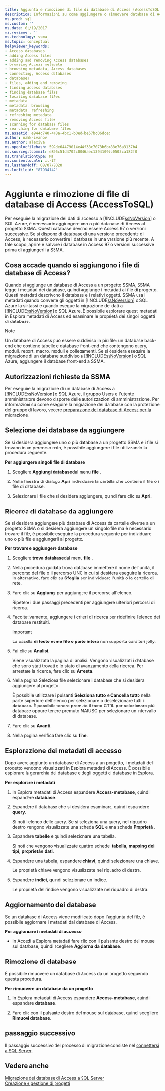 ```yaml
---
title: Aggiunta e rimozione di file di database di Access (AccessToSQL) | Microsoft Docs
description: Informazioni su come aggiungere o rimuovere database di Access da o verso il progetto SSMA per eseguire la migrazione dei dati di accesso a SQL Server o al database SQL di Azure.
ms.prod: sql
ms.custom: ''
ms.date: 01/19/2017
ms.reviewer: ''
ms.technology: ssma
ms.topic: conceptual
helpviewer_keywords:
- Access databases
- adding Access files
- adding and removing Access databases
- browsing Access metadata
- browsing metadata, Access databases
- connecting, Access databases
- databases
- files, adding and removing
- finding Access databases
- finding database files
- locating database files
- metadata
- metadata, browsing
- metadata, refreshing
- refreshing metadata
- removing Access files
- scanning for database files
- searching for database files
ms.assetid: e944c740-4c8a-4bc1-b0ed-be57bc06dced
author: nahk-ivanov
ms.author: alexiva
ms.openlocfilehash: 597de64479014e44f38c7073b6bc88e76a3137b4
ms.sourcegitcommit: e8f6c51d4702c0046aec1394109bc0503ca182f0
ms.translationtype: MT
ms.contentlocale: it-IT
ms.lasthandoff: 08/07/2020
ms.locfileid: "87934142"
---
```

# <a name="adding-and-removing-access-database-files-accesstosql"></a>Aggiunta e rimozione di file di database di Access (AccessToSQL)
Per eseguire la migrazione dei dati di accesso a [!INCLUDE[ssNoVersion](../../includes/ssnoversion-md.md)] o SQL Azure, è necessario aggiungere uno o più database di Access al progetto SSMA. Questi database devono essere Access 97 o versioni successive. Se si dispone di database di una versione precedente di Access, è necessario convertire i database in una versione più recente. A tale scopo, aprire e salvare i database in Access 97 o versioni successive prima di aggiungerli a SSMA.  
  
## <a name="what-happens-when-you-add-access-database-files"></a>Cosa accade quando si aggiungono i file di database di Access?  
Quando si aggiunge un database di Access a un progetto SSMA, SSMA legge i metadati del database, quindi aggiunge i metadati al file di progetto. Questi metadati descrivono il database e i relativi oggetti. SSMA usa i metadati quando converte gli oggetti in [!INCLUDE[ssNoVersion](../../includes/ssnoversion-md.md)] o SQL Azure la sintassi e quando esegue la migrazione dei dati a [!INCLUDE[ssNoVersion](../../includes/ssnoversion-md.md)] o SQL Azure. È possibile esplorare questi metadati in Esplora metadati di Access ed esaminare le proprietà dei singoli oggetti di database.  
  
> [!NOTE]  
> Un database di Access può essere suddiviso in più file: un database back-end che contiene tabelle e database front-end che contengono query, moduli, report, macro, moduli e collegamenti. Se si desidera eseguire la migrazione di un database suddiviso a [!INCLUDE[ssNoVersion](../../includes/ssnoversion-md.md)] o SQL Azure, aggiungere il database front-end a SSMA.  
  
## <a name="permissions-that-are-required-by-ssma"></a>Autorizzazioni richieste da SSMA  
Per eseguire la migrazione di un database di Access a [!INCLUDE[ssNoVersion](../../includes/ssnoversion-md.md)] o SQL Azure, il gruppo Users e l'utente amministratore devono disporre delle autorizzazioni di amministrazione. Per informazioni su come eseguire la migrazione dei database con la protezione del gruppo di lavoro, vedere [preparazione dei database di Access per la migrazione](preparing-access-databases-for-migration-accesstosql.md).  
  
## <a name="selecting-databases-to-add"></a>Selezione dei database da aggiungere  
Se si desidera aggiungere uno o più database a un progetto SSMA e i file si trovano in un percorso noto, è possibile aggiungere i file utilizzando la procedura seguente.  
  
**Per aggiungere singoli file di database**  
  
1.  Scegliere **Aggiungi database**dal menu **file** .  
  
2.  Nella finestra di dialogo **Apri** individuare la cartella che contiene il file o i file di database.  
  
3.  Selezionare i file che si desidera aggiungere, quindi fare clic su **Apri**.  
  
## <a name="finding-databases-to-add"></a>Ricerca di database da aggiungere  
Se si desidera aggiungere più database di Access da cartelle diverse a un progetto SSMA o si desidera aggiungere un singolo file ma è necessario trovare il file, è possibile eseguire la procedura seguente per individuare uno o più file e aggiungerli al progetto.  
  
**Per trovare e aggiungere database**  
  
1.  Scegliere **trova database**dal menu **file** .  
  
2.  Nella procedura guidata trova database immettere il nome dell'unità, il percorso del file o il percorso UNC in cui si desidera eseguire la ricerca. In alternativa, fare clic su **Sfoglia** per individuare l'unità o la cartella di rete.  
  
3.  Fare clic su **Aggiungi** per aggiungere il percorso all'elenco.  
  
    Ripetere i due passaggi precedenti per aggiungere ulteriori percorsi di ricerca.  
  
4.  Facoltativamente, aggiungere i criteri di ricerca per ridefinire l'elenco dei database restituiti.  
  
    > [!IMPORTANT]  
    > La casella **di testo nome file o parte intera** non supporta caratteri jolly.  
  
5.  Fai clic su **Analisi**.  
  
    Viene visualizzata la pagina di analisi. Vengono visualizzati i database che sono stati trovati e lo stato di avanzamento della ricerca. Per arrestare la ricerca, fare clic su **Arresta**.  
  
6.  Nella pagina Seleziona file selezionare i database che si desidera aggiungere al progetto.  
  
    È possibile utilizzare i pulsanti **Seleziona tutto** e **Cancella tutto** nella parte superiore dell'elenco per selezionare o deselezionare tutti i database. È possibile tenere premuto il tasto CTRL per selezionare più database oppure tenere premuto MAIUSC per selezionare un intervallo di database.  
  
7.  Fare clic su **Avanti**.  
  
8.  Nella pagina verifica fare clic su **fine**.  
  
## <a name="browsing-access-metadata"></a>Esplorazione dei metadati di accesso  
Dopo avere aggiunto un database di Access a un progetto, i metadati del progetto vengono visualizzati in Esplora metadati di Access. È possibile esplorare la gerarchia dei database e degli oggetti di database in Esplora.  
  
**Per esplorare i metadati**  
  
1.  In Esplora metadati di Access espandere **Access-metabase**, quindi espandere **database**.  
  
2.  Espandere il database che si desidera esaminare, quindi espandere **query**.  
  
    Si noti l'elenco delle query. Se si seleziona una query, nel riquadro destro vengono visualizzate una scheda **SQL** e una scheda **Proprietà** .  
  
3.  Espandere **tabelle** e quindi selezionare una tabella.  
  
    Si noti che vengono visualizzate quattro schede: **tabella**, **mapping dei tipi**, **proprietà**e **dati**.  
  
4.  Espandere una tabella, espandere **chiavi**, quindi selezionare una chiave.  
  
    Le proprietà chiave vengono visualizzate nel riquadro di destra.  
  
5.  Espandere **indici**, quindi selezionare un indice.  
  
    Le proprietà dell'indice vengono visualizzate nel riquadro di destra.  
  
## <a name="refreshing-databases"></a>Aggiornamento dei database  
Se un database di Access viene modificato dopo l'aggiunta del file, è possibile aggiornare i metadati dal database di Access.  
  
**Per aggiornare i metadati di accesso**  
  
-   In Accedi a Esplora metadati fare clic con il pulsante destro del mouse sul database, quindi scegliere **Aggiorna da database**.  
  
## <a name="removing-databases"></a>Rimozione di database  
È possibile rimuovere un database di Access da un progetto seguendo questa procedura.  
  
**Per rimuovere un database da un progetto**  
  
1.  In Esplora metadati di Access espandere **Access-metabase**, quindi espandere **database**.  
  
2.  Fare clic con il pulsante destro del mouse sul database, quindi scegliere **Rimuovi database**.  
  
## <a name="next-step"></a>passaggio successivo  
Il passaggio successivo del processo di migrazione consiste nel [connettersi a SQL Server](https://msdn.microsoft.com/bb8c4bde-cfc2-4636-92ae-5dd24abe9536).  
  
## <a name="see-also"></a>Vedere anche  
[Migrazione dei database di Access a SQL Server](migrating-access-databases-to-sql-server-azure-sql-db-accesstosql.md)  
[Creazione e gestione di progetti](creating-and-managing-projects-accesstosql.md)  
  

